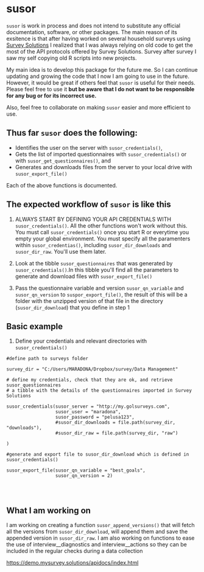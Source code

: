 # susor
`susor` is work in process and does not intend to substitute any official documentation, software, or other packages.
The main reason of its exsitence is that after having worked on several household surveys using
[Survey Solutions](https://mysurvey.solutions/en//api/survey-solutions-api/) I realized that I was always relying on
old code to get the most of the API protocols offered by Survey Solutions. Survey after survey I saw my self copying old R scripts into new projects. 

My main idea is to develop this package for the future me. So I can continue updating and growing the code that I now I am going to use in the future. However, it would be great if others feel that `susor` is useful for their needs. Please feel free to use it **but be aware that I do not want to be responsible for any bug or for its incorrect use.** 

Also, feel free to collaborate on making `susor` easier and more efficient to use.

## Thus far `susor` does the following:

* Identifies the user on the server with `susor_credentials()`,
* Gets the list of imported questionnaires with `susor_credentials()` or with `susor_get_questionnaires()`, and
* Generates and downloads files from the server to your local drive with `susor_export_file()`


Each of the above functions is documented. 


## The expected workflow of `susor` is like this

1. ALWAYS START BY DEFINING YOUR API CREDENTIALS WITH `susor_credentials()`. All the other functions won't work without this. You must call `susor_credentials()` once you start R or everytime you empty your global environment. You must specify all the paramenters within `susor_credentias()`, including `susor_dir_downloads` and `susor_dir_raw`. You'll use them later. 

2. Look at the tibble `susor_questionnaires` that was generated by `susor_credentials()`.In this tibble you'll find all the parameters to generate and download files with `susor_export_file()`

3. Pass the questionnaire variable and version `susor_qn_variable` and `susor_qn_version` to `suspor_export_file()`, the result of this will be a folder with the unzipped version of that file in the directory (`susor_dir_download`) that you define in step 1

## Basic example

1. Define your credentials and relevant directories with `susor_credentials()`

```{r eval=FALSE}
#define path to surveys folder

survey_dir = "C:/Users/MARADONA/Dropbox/survey/Data Management"

# define my credentials, check that they are ok, and retrieve susor_questionnaires 
# a tibble with the details of the questionnaires imported in Survey Solutions

susor_credentials(susor_server = "http://my.golsurveys.com",
                  susor_user = "maradona",
                  susor_password = "pelusa123",
                  #susor_dir_downloads = file.path(survey_dir, "downloads"),
                  #susor_dir_raw = file.path(survey_dir, "raw")
                  
)

#generate and export file to susor_dir_download which is defined in susor_credentials()

susor_export_file(susor_qn_variable = "best_goals",
                  susor_qn_version = 2)




```

## What I am working on

I am working on creating a function `susor_append_versions()` that will fetch all the versions from `susor_dir_download`, will append them and save the appended version in `susor_dir_raw`. I am also working on functions to ease the use of interview__diagnostics and interview__actions so they can be included in the regular checks during a data collection





https://demo.mysurvey.solutions/apidocs/index.html
